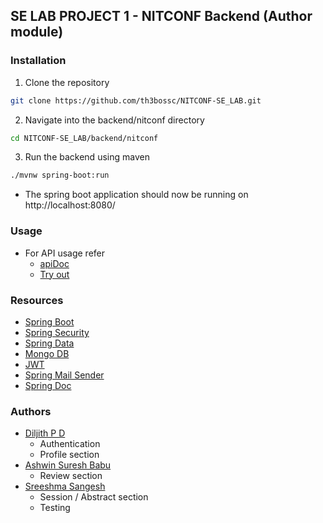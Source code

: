 ## SE LAB PROJECT 1 - NITCONF Backend (Author module)


### Installation

1. Clone the repository

```bash
git clone https://github.com/th3bossc/NITCONF-SE_LAB.git
```

2. Navigate into the backend/nitconf directory

```bash
cd NITCONF-SE_LAB/backend/nitconf
```

3. Run the backend using maven
```bash
./mvnw spring-boot:run
```

- The spring boot application should now be running on http://localhost:8080/


### Usage
- For API usage refer
    - [apiDoc](/docs/apidoc.md)
    - [Try out](http://localhost:8080/api/docs/swagger)

### Resources
- [Spring Boot](https://spring.io/projects/spring-boot)
- [Spring Security](https://spring.io/projects/spring-security)
- [Spring Data](https://spring.io/projects/spring-data)
- [Mongo DB](https://www.mongodb.com/atlas/database)
- [JWT](https://jwt.io/)
- [Spring Mail Sender](https://docs.spring.io/spring-framework/docs/3.0.x/spring-framework-reference/html/mail.html)
- [Spring Doc](https://springdoc.org/)

### Authors
- [Diljith P D](https://th3bossc.github.io/Portfolio)
    - Authentication
    - Profile section
- [Ashwin Suresh Babu](https://github.com/Xolinnax)
    - Review section
- [Sreeshma Sangesh](https://github.com/Sreeshu123)
    - Session / Abstract section
    - Testing